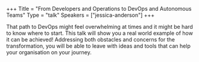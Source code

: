 +++
Title = "From Developers and Operations to DevOps and Autonomous Teams"
Type = "talk"
Speakers = ["jessica-anderson"]
+++

That path to DevOps might feel overwhelming at times and it might be hard to know where to start. This talk will show you a real world example of how it can be achieved! Addressing both obstacles and concerns for the transformation, you will be able to leave with ideas and tools that can help your organisation on your journey.
